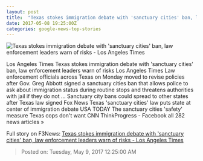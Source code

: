 ```yaml
---
layout: post
title:  "Texas stokes immigration debate with 'sanctuary cities' ban, law enforcement leaders warn of risks - Los Angeles Times"
date: 2017-05-08 19:25:00Z
categories: google-news-top-stories
---
```


![Texas stokes immigration debate with 'sanctuary cities' ban, law enforcement leaders warn of risks - Los Angeles Times](http://www.trbimg.com/img-5910cc79/turbine/la-na-texas-sanctuary-cities-20170508)

Los Angeles Times Texas stokes immigration debate with 'sanctuary cities' ban, law enforcement leaders warn of risks Los Angeles Times Law enforcement officials across Texas on Monday moved to revise policies after Gov. Greg Abbott signed a sanctuary cities ban that allows police to ask about immigration status during routine stops and threatens authorities with jail if they do not ... Sanctuary city bans could spread to other states after Texas law signed Fox News Texas 'sanctuary cities' law puts state at center of immigration debate USA TODAY The sanctuary cities 'safety' measure Texas cops don't want CNN ThinkProgress - Facebook all 282 news articles »


Full story on F3News: [Texas stokes immigration debate with 'sanctuary cities' ban, law enforcement leaders warn of risks - Los Angeles Times](http://www.f3nws.com/n/egvQZ)

> Posted on: Tuesday, May 9, 2017 12:25:00 AM
